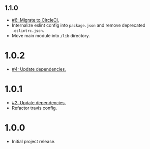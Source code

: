 ## 1.1.0
* [#6: Migrate to CircleCI.](https://github.com/haensl/minify-inline-json/issues/6)
* Internalize eslint config into `package.json` and remove deprecated `.eslintrc.json`.
* Move main module into `/lib` directory.

# 1.0.2
* [#4: Update dependencies.](https://github.com/haensl/minify-inline-json/issues/4)

# 1.0.1
* [#2: Update dependencies.](https://github.com/haensl/minify-inline-json/issues/2)
* Refactor travis config.

# 1.0.0
* Initial project release.
